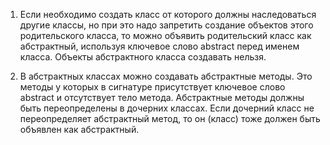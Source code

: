 1. Если необходимо создать класс от которого должны наследоваться другие классы, но при это надо запретить 
создание объектов этого родительского класса, то можно объявить родительский класс как абстрактный, 
используя ключевое слово abstract перед именем класса. Объекты абстрактного класса создавать нельзя.

2. В абстрактных классах можно создавать абстрактные методы. Это методы у которых в сигнатуре присутствует 
ключевое слово abstract и отсутствует тело метода. Абстрактные методы должны быть переопределены в дочерних классах. 
Если дочерний класс не переопределяет абстрактный метод, то он (класс) тоже должен быть объявлен как абстрактный.